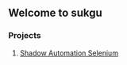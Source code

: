 ## Welcome to sukgu

### Projects

1. [Shadow Automation Selenium](https://github.com/sukgu/shadow-automation-selenium)

